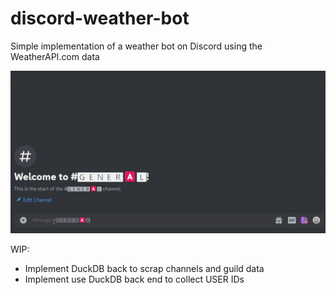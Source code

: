 # discord-weather-bot
Simple implementation of a weather bot on Discord using the WeatherAPI.com data

![](https://github.com/plorack/discord-weather-bot/blob/main/docs/demo.gif)

WIP:
- Implement DuckDB back to scrap channels and guild data
- Implement use DuckDB back end to collect USER IDs
